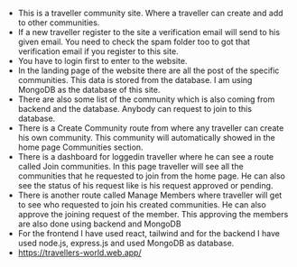 - This is a traveller community site. Where a traveller can create and add to other communities.
- If a new traveller register to the site a verification email will send to his given email. You need to check the spam folder too to got that verification email if you register to this site.
- You have to login first to enter to the website.
- In the landing page of the website there are all the post of the specific communities. This data is stored from the database. I am using MongoDB as the database of this site.
- There are also some list of the community which is also coming from backend and the database. Anybody can request to join to this database.
- There is a Create Community route from where any traveller can create his own community. This community will automatically showed in the home page Communities section.
- There is a dashboard for loggedin traveller where he can see a route called Join communities. In this page traveller will see all the communities that he requested to join from the home page. He can also see the status of his request like is his request approved or pending.
- There is another route called Manage Members where traveller will get to see who requested to join his created communities. He can also approve the joining request of the member. This approving the members are also done using backend and MongoDB
- For the frontend I have used react, tailwind and for the backend I have used node.js, express.js and used MongoDB as database.
- https://travellers-world.web.app/ 
